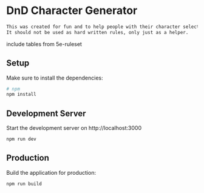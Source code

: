 # DnD Character Generator

```bash
This was created for fun and to help people with their character selection.
It should not be used as hard written rules, only just as a helper.
```

include tables from 5e-ruleset

## Setup

Make sure to install the dependencies:

```bash
# npm
npm install
```

## Development Server

Start the development server on http://localhost:3000

```bash
npm run dev
```

## Production

Build the application for production:

```bash
npm run build
```
